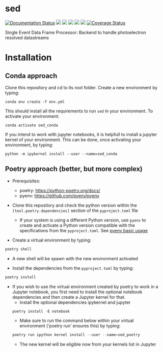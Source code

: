 # sed
[![Documentation Status](https://readthedocs.org/projects/sed/badge/?version=latest)](https://sed.readthedocs.io/en/latest/?badge=latest)
![](https://github.com/OpenCOMPES/sed/actions/workflows/pylint.yml/badge.svg?branch=github-tokens-and-coverage)
![](https://github.com/OpenCOMPES/sed/actions/workflows/pytest.yml/badge.svg?branch=github-tokens-and-coverage)
![](https://img.shields.io/pypi/pyversions/sedprocessor)
![](https://img.shields.io/pypi/l/sedprocessor)
![](https://img.shields.io/pypi/v/sedprocessor)
[![Coverage Status](https://coveralls.io/repos/github/OpenCOMPES/sed/badge.svg?branch=github-tokens-and-coverage)](https://coveralls.io/github/OpenCOMPES/sed?branch=github-tokens-and-coverage)


Single Event Data Frame Processor: Backend to handle photoelectron resolved datastreams

# Installation

## Conda approach

Clone this repository and cd to its root folder.
Create a new environment by typing:
```
conda env create -f env.yml
```
This should install all the requirements to run `sed` in your environment.
To activate your environment:
```
conda activate sed_conda
```
If you intend to work with jupyter notebooks, it is helpfull to install a jupyter kernel of your environment. This can be done, once activating your environment, by typing:
```
python -m ipykernel install --user --name=sed_conda
```


## Poetry approach (better, but more complex)

- Prerequisites:
  + poetry: https://python-poetry.org/docs/
  + pyenv: https://github.com/pyenv/pyenv

- Clone this repository and check the python version within the `[tool.poetry.dependencies]` section of the `pyproject.toml` file
  + If your system is using a different Python version, use `pyenv` to create and activate a Python version compatible with the specifications from the `pyproject.toml`. See [pyenv basic usage](https://github.com/pyenv/pyenv)
- Create a virtual environment by typing:
```python
poetry shell
```
  + A new shell will be spawn with the new environment activated

- Install the dependencies from the `pyproject.toml` by typing:
```python
poetry install
```

- If you wish to use the virtual environment created by poetry to work in a Jupyter notebook, you first need to install the optional notebook dependencies and then create a Jupyter kernel for that.
  + Install the optional dependencies ipykernel and jupyter
  ```python
  poetry install -E notebook
  ```
  + Make sure to run the command below within your virtual environment ('poetry run' ensures this) by typing:
  ```python
  poetry run ipython kernel install --user --name=sed_poetry
  ```
  + The new kernel will be eligible now from your kernels list in Jupyter
